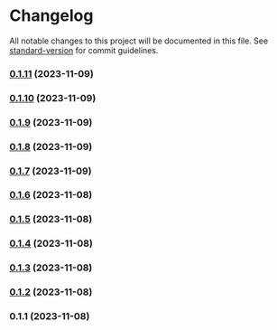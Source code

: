 # Changelog

All notable changes to this project will be documented in this file. See [standard-version](https://github.com/conventional-changelog/standard-version) for commit guidelines.

### [0.1.11](https://github.com/LucasSAmaral/spotify-playlist-manager/compare/v0.1.10...v0.1.11) (2023-11-09)

### [0.1.10](https://github.com/LucasSAmaral/spotify-playlist-manager/compare/v0.1.9...v0.1.10) (2023-11-09)

### [0.1.9](https://github.com/LucasSAmaral/spotify-playlist-manager/compare/v0.1.8...v0.1.9) (2023-11-09)

### [0.1.8](https://github.com/LucasSAmaral/spotify-playlist-manager/compare/v0.1.7...v0.1.8) (2023-11-09)

### [0.1.7](https://github.com/LucasSAmaral/spotify-playlist-manager/compare/v0.1.6...v0.1.7) (2023-11-09)

### [0.1.6](https://github.com/LucasSAmaral/spotify-playlist-manager/compare/v0.1.5...v0.1.6) (2023-11-08)

### [0.1.5](https://github.com/LucasSAmaral/spotify-playlist-manager/compare/v0.1.4...v0.1.5) (2023-11-08)

### [0.1.4](https://github.com/LucasSAmaral/spotify-playlist-manager/compare/v0.1.3...v0.1.4) (2023-11-08)

### [0.1.3](https://github.com/LucasSAmaral/spotify-playlist-manager/compare/v0.1.2...v0.1.3) (2023-11-08)

### [0.1.2](https://github.com/LucasSAmaral/spotify-playlist-manager/compare/v0.1.1...v0.1.2) (2023-11-08)

### 0.1.1 (2023-11-08)
